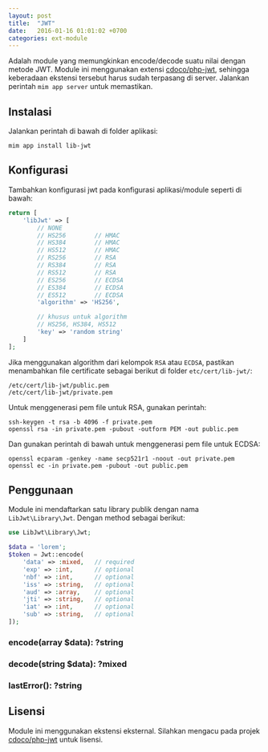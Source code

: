 ```yaml
---
layout: post
title:  "JWT"
date:   2016-01-16 01:01:02 +0700
categories: ext-module
---
```


Adalah module yang memungkinkan encode/decode suatu nilai dengan metode JWT. Module ini
menggunakan extensi [cdoco/php-jwt](https://github.com/cdoco/php-jwt), sehingga keberadaan
ekstensi tersebut harus sudah terpasang di server. Jalankan perintah `mim app server` untuk
memastikan.

## Instalasi

Jalankan perintah di bawah di folder aplikasi:

```
mim app install lib-jwt
```

## Konfigurasi

Tambahkan konfigurasi jwt pada konfigurasi aplikasi/module seperti di bawah:

```php
return [
    'libJwt' => [
        // NONE
        // HS256        // HMAC
        // HS384        // HMAC
        // HS512        // HMAC
        // RS256        // RSA
        // RS384        // RSA
        // RS512        // RSA
        // ES256        // ECDSA
        // ES384        // ECDSA
        // ES512        // ECDSA
        'algorithm' => 'HS256',

        // khusus untuk algorithm
        // HS256, HS384, HS512
        'key' => 'random string'
    ]
];
```

Jika menggunakan algorithm dari kelompok `RSA` atau `ECDSA`, pastikan menambahkan 
file certificate sebagai berikut di folder `etc/cert/lib-jwt/`:

```
/etc/cert/lib-jwt/public.pem
/etc/cert/lib-jwt/private.pem
```

Untuk menggenerasi pem file untuk RSA, gunakan perintah:

```
ssh-keygen -t rsa -b 4096 -f private.pem
openssl rsa -in private.pem -pubout -outform PEM -out public.pem
```

Dan gunakan perintah di bawah untuk menggenerasi pem file untuk ECDSA:

```
openssl ecparam -genkey -name secp521r1 -noout -out private.pem
openssl ec -in private.pem -pubout -out public.pem
```

## Penggunaan

Module ini mendaftarkan satu library publik dengan nama `LibJwt\Library\Jwt`.
Dengan method sebagai berikut:

```php
use LibJwt\Library\Jwt;

$data = 'lorem';
$token = Jwt::encode(
    'data' => :mixed,   // required
    'exp' => :int,      // optional
    'nbf' => :int,      // optional
    'iss' => :string,   // optional
    'aud' => :array,    // optional
    'jti' => :string,   // optional
    'iat' => :int,      // optional
    'sub' => :string,   // optional
]);
```

### encode(array $data): ?string

### decode(string $data): ?mixed

### lastError(): ?string

## Lisensi

Module ini menggunakan ekstensi eksternal. Silahkan mengacu pada 
projek [cdoco/php-jwt](https://github.com/cdoco/php-jwt) untuk lisensi.